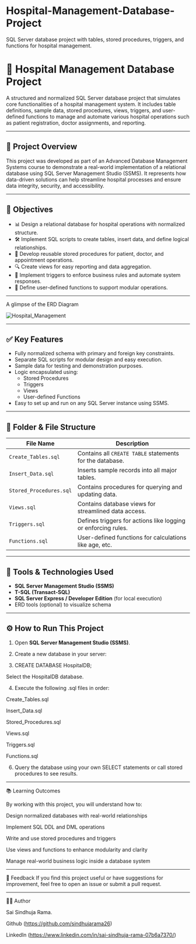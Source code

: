 # Hospital-Management-Database-Project
SQL Server database project with tables, stored procedures, triggers, and functions for hospital management.


# 🏥 Hospital Management Database Project

A structured and normalized SQL Server database project that simulates core functionalities of a hospital management system. It includes table definitions, sample data, stored procedures, views, triggers, and user-defined functions to manage and automate various hospital operations such as patient registration, doctor assignments, and reporting.

---

## 📌 Project Overview

This project was developed as part of an Advanced Database Management Systems course to demonstrate a real-world implementation of a relational database using SQL Server Management Studio (SSMS). It represents how data-driven solutions can help streamline hospital processes and ensure data integrity, security, and accessibility.

---

## 🎯 Objectives

- 📊 Design a relational database for hospital operations with normalized structure.
- 🛠️ Implement SQL scripts to create tables, insert data, and define logical relationships.
- 🔄 Develop reusable stored procedures for patient, doctor, and appointment operations.
- 🔍 Create views for easy reporting and data aggregation.
- 🔔 Implement triggers to enforce business rules and automate system responses.
- 🧠 Define user-defined functions to support modular operations.

---

A glimpse of the ERD Diagram

![Hospital_Management](https://github.com/user-attachments/assets/10ae58c4-1e16-4f1c-8476-58e25d308c5b)

---

## ✅ Key Features

- Fully normalized schema with primary and foreign key constraints.
- Separate SQL scripts for modular design and easy execution.
- Sample data for testing and demonstration purposes.
- Logic encapsulated using:
  - Stored Procedures
  - Triggers
  - Views
  - User-defined Functions
- Easy to set up and run on any SQL Server instance using SSMS.

---

## 📁 Folder & File Structure

| File Name               | Description                                                  |
|-------------------------|--------------------------------------------------------------|
| `Create_Tables.sql`     | Contains all `CREATE TABLE` statements for the database.     |
| `Insert_Data.sql`       | Inserts sample records into all major tables.                |
| `Stored_Procedures.sql` | Contains procedures for querying and updating data.          |
| `Views.sql`             | Contains database views for streamlined data access.         |
| `Triggers.sql`          | Defines triggers for actions like logging or enforcing rules.|
| `Functions.sql`         | User-defined functions for calculations like age, etc.       |

---

## 🧰 Tools & Technologies Used

- **SQL Server Management Studio (SSMS)**
- **T-SQL (Transact-SQL)**
- **SQL Server Express / Developer Edition** (for local execution)
- ERD tools (optional) to visualize schema

---

## ⚙️ How to Run This Project

1. Open **SQL Server Management Studio (SSMS)**.

2. Create a new database in your server:
  
3. CREATE DATABASE HospitalDB;

Select the HospitalDB database.

4. Execute the following .sql files in order:

Create_Tables.sql

Insert_Data.sql

Stored_Procedures.sql

Views.sql

Triggers.sql

Functions.sql

6. Query the database using your own SELECT statements or call stored procedures to see results.

---

📚 Learning Outcomes

By working with this project, you will understand how to:

Design normalized databases with real-world relationships

Implement SQL DDL and DML operations

Write and use stored procedures and triggers

Use views and functions to enhance modularity and clarity

Manage real-world business logic inside a database system

---

💬 Feedback
If you find this project useful or have suggestions for improvement, feel free to open an issue or submit a pull request.

---

👩‍💻 Author

Sai Sindhuja Rama.

Github (https://github.com/sindhujarama26)

LinkedIn (https://www.linkedin.com/in/sai-sindhuja-rama-07b6a7370/)


